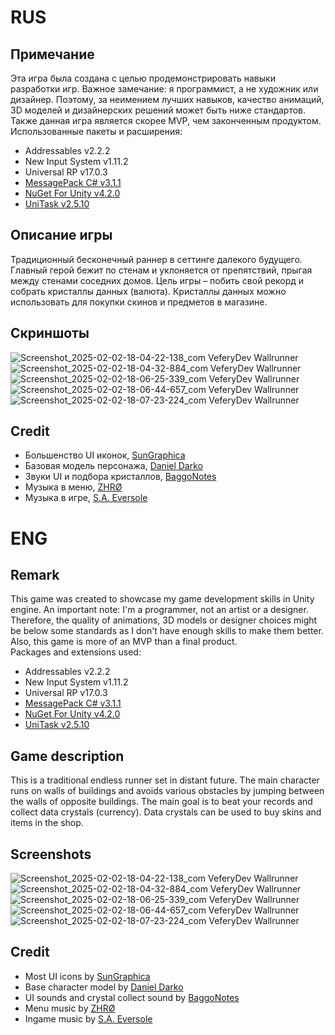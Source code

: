 # RUS
## Примечание
Эта игра была создана с целью продемонстрировать навыки разработки игр. Важное замечание: я программист, а не художник или дизайнер. Поэтому, за неимением лучших навыков, качество анимаций, 3D моделей и дизайнерских решений может быть ниже стандартов. Также данная игра является скорее MVP, чем законченным продуктом.
<br> Использованные пакеты и расширения:
- Addressables v2.2.2
- New Input System v1.11.2
- Universal RP v17.0.3
- [MessagePack C# v3.1.1](https://github.com/MessagePack-CSharp/MessagePack-CSharp)
- [NuGet For Unity v4.2.0](https://github.com/GlitchEnzo/NuGetForUnity)
- [UniTask v2.5.10](https://github.com/Cysharp/UniTask)
## Описание игры
Традиционный бесконечный раннер в сеттинге далекого будущего. Главный герой бежит по стенам и уклоняется от препятствий, прыгая между стенами соседних домов. Цель игры – побить свой рекорд и собрать кристаллы данных (валюта). Кристаллы данных можно использовать для покупки скинов и предметов в магазине.
## Скриншоты
![Screenshot_2025-02-02-18-04-22-138_com VeferyDev Wallrunner](https://github.com/user-attachments/assets/377b7b76-28e1-4ea5-a91a-7c69e851f900)<br>
![Screenshot_2025-02-02-18-04-32-884_com VeferyDev Wallrunner](https://github.com/user-attachments/assets/3f2eb926-19b5-4f88-b341-7c06a4a71961)<br>
![Screenshot_2025-02-02-18-06-25-339_com VeferyDev Wallrunner](https://github.com/user-attachments/assets/4d9ca80d-1da1-4364-999d-1e038475fabf)<br>
![Screenshot_2025-02-02-18-06-44-657_com VeferyDev Wallrunner](https://github.com/user-attachments/assets/994b3d30-b52a-47bf-8cc7-140ad808d206)<br>
![Screenshot_2025-02-02-18-07-23-224_com VeferyDev Wallrunner](https://github.com/user-attachments/assets/e545b918-bf93-43be-abd9-c020008e43d5)<br>
## Credit
- Большенство UI иконок, [SunGraphica](https://sungraphica.itch.io)
- Базовая модель персонажа, [Daniel Darko](https://sketchfab.com/danieldarko)
- Звуки UI и подбора кристаллов, [BaggoNotes](https://freesound.org/people/BaggoNotes/)
- Музыка в меню, [ZHRØ](https://freesound.org/people/ZHRØ/)
- Музыка в игре, [S.A. Eversole](https://freesound.org/people/StephieQueen/)
# ENG
## Remark
This game was created to showcase my game development skills in Unity engine. An important note: I'm a programmer, not an artist or a designer. Therefore, the quality of animations, 3D models or designer choices might be below some standards as I don't have enough skills to make them better. Also, this game is more of an MVP than a final product.
<br> Packages and extensions used:
- Addressables v2.2.2
- New Input System v1.11.2
- Universal RP v17.0.3
- [MessagePack C# v3.1.1](https://github.com/MessagePack-CSharp/MessagePack-CSharp)
- [NuGet For Unity v4.2.0](https://github.com/GlitchEnzo/NuGetForUnity)
- [UniTask v2.5.10](https://github.com/Cysharp/UniTask)
## Game description
This is a traditional endless runner set in distant future. The main character runs on walls of buildings and avoids various obstacles by jumping between the walls of opposite buildings. The main goal is to beat your records and collect data crystals (currency). Data crystals can be used to buy skins and items in the shop.
## Screenshots
![Screenshot_2025-02-02-18-04-22-138_com VeferyDev Wallrunner](https://github.com/user-attachments/assets/377b7b76-28e1-4ea5-a91a-7c69e851f900)<br>
![Screenshot_2025-02-02-18-04-32-884_com VeferyDev Wallrunner](https://github.com/user-attachments/assets/3f2eb926-19b5-4f88-b341-7c06a4a71961)<br>
![Screenshot_2025-02-02-18-06-25-339_com VeferyDev Wallrunner](https://github.com/user-attachments/assets/4d9ca80d-1da1-4364-999d-1e038475fabf)<br>
![Screenshot_2025-02-02-18-06-44-657_com VeferyDev Wallrunner](https://github.com/user-attachments/assets/994b3d30-b52a-47bf-8cc7-140ad808d206)<br>
![Screenshot_2025-02-02-18-07-23-224_com VeferyDev Wallrunner](https://github.com/user-attachments/assets/e545b918-bf93-43be-abd9-c020008e43d5)<br>
## Credit
- Most UI icons by [SunGraphica](https://sungraphica.itch.io)
- Base character model by [Daniel Darko](https://sketchfab.com/danieldarko)
- UI sounds and crystal collect sound by [BaggoNotes](https://freesound.org/people/BaggoNotes/)
- Menu music by [ZHRØ](https://freesound.org/people/ZHRØ/)
- Ingame music by [S.A. Eversole](https://freesound.org/people/StephieQueen/)

